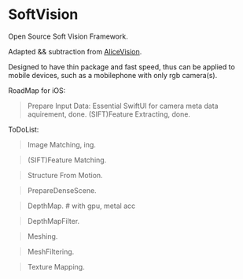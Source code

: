 # SoftVision
Open Source Soft Vision Framework.

Adapted && subtraction from [AliceVision](https://github.com/AliceVision).

Designed to have thin package and fast speed, thus can be applied to mobile devices, such as a mobilephone with only rgb camera(s).

RoadMap for iOS:

> Prepare Input Data: Essential SwiftUI for camera meta data aquirement, done.
> (SIFT)Feature Extracting, done.

ToDoList:

> Image Matching, ing.

> (SIFT)Feature Matching.

> Structure From Motion.

> PrepareDenseScene.

> DepthMap. # with gpu, metal acc

> DepthMapFilter.

> Meshing.

> MeshFiltering.

> Texture Mapping.

